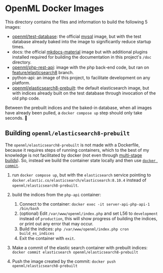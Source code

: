 # OpenML Docker Images
This directory contains the files and information to build the following 5 images:

 - [openml/test-database](https://hub.docker.com/r/openml/test-database): the official
    [mysql](https://hub.docker.com/_/mysql) image, but with the test database already
    baked into the image to significantly reduce startup times.
 - docs: the official [mkdocs-material](https://hub.docker.com/r/squidfunk/mkdocs-material)
    image but with additional plugins installed required for building the documentation
    in this project's `/doc` directory.
 - [openml/php-rest-api](https://hub.docker.com/r/openml/php-rest-api): image with the
    php back-end code, but ran on [feature/elasticsearch8](https://github.com/openml/openml/tree/feature/elasticsearch8)
    branch.
 - python-api: an image of this project, to facilitate development on any platform.
 - [openml/elasticsearch8-prebuilt](https://hub.docker.com/r/openml/elasticsearch8-prebuilt):
    the default elasticsearch image, but with indices already built on the test database
    through invocation of the old php code.

Between the prebuilt indices and the baked-in database, when all images have already been
pulled, a `docker compose up` step should only take seconds. 🚀

## Building `openml/elasticsearch8-prebuilt`
The `openml/elasticsearch8-prebuilt` is not made with a Dockerfile, because it requires
steps of running containers, which to the best of my knowledge is not facilitated by
docker (not even through [multi-stage builds](https://docs.docker.com/build/building/multi-stage/)).
So, instead we build the container state locally and then use [`docker commit`](https://docs.docker.com/engine/reference/commandline/commit/).

1. run `docker compose up`, but with the `elasticsearch` service pointing to
    `docker.elastic.co/elasticsearch/elasticsearch:8.10.4` instead of `openml/elasticsearch8-prebuilt`.
2. build the indices from the `php-api` container:

   1. Connect to the container: `docker exec -it server-api-php-api-1 /bin/bash`
   2. (optional) Edit `/var/www/openml/index.php` and set L56 to `development` instead of `production`,
       this will show progress of building the indices, or print out any error that may occur.
   3. Build the indices: `php /var/www/openml/index.php cron build_es_indices`
   4. Exit the container with `exit`.

3. Make a commit of the elastic search container with prebuilt indices: `docker commit elasticsearch openml/elasticsearch8-prebuilt`
4. Push the image created by the commit: `docker push openml/elasticsearch8-prebuilt`

